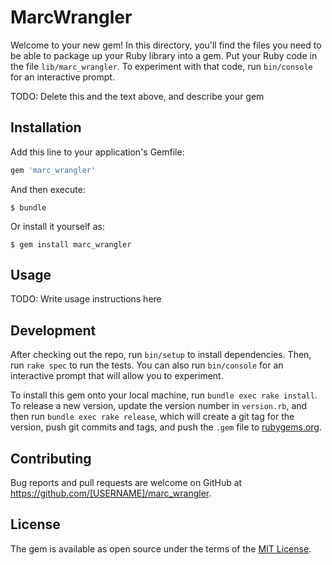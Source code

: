# MarcWrangler

Welcome to your new gem! In this directory, you'll find the files you need to be able to package up your Ruby library into a gem. Put your Ruby code in the file `lib/marc_wrangler`. To experiment with that code, run `bin/console` for an interactive prompt.

TODO: Delete this and the text above, and describe your gem

## Installation

Add this line to your application's Gemfile:

```ruby
gem 'marc_wrangler'
```

And then execute:

    $ bundle

Or install it yourself as:

    $ gem install marc_wrangler

## Usage

TODO: Write usage instructions here

## Development

After checking out the repo, run `bin/setup` to install dependencies. Then, run `rake spec` to run the tests. You can also run `bin/console` for an interactive prompt that will allow you to experiment.

To install this gem onto your local machine, run `bundle exec rake install`. To release a new version, update the version number in `version.rb`, and then run `bundle exec rake release`, which will create a git tag for the version, push git commits and tags, and push the `.gem` file to [rubygems.org](https://rubygems.org).

## Contributing

Bug reports and pull requests are welcome on GitHub at https://github.com/[USERNAME]/marc_wrangler.

## License

The gem is available as open source under the terms of the [MIT License](https://opensource.org/licenses/MIT).
